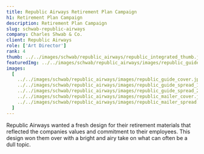 ```yaml
---
title: Republic Airways Retirement Plan Campaign
h1: Retirement Plan Campaign
description: Retirement Plan Campaign
slug: schwab-republic-airways
company: Charles Shwab & Co.
client: Republic Airways
role: ['Art Director']
rank: 4
thumb: ../../images/schwab/republic_airways/republic_integrated_thumb.jpg
featuredImg: ../../images/schwab/republic_airways/images/republic_guide_cover.jpg
images:
  [
    ../../images/schwab/republic_airways/images/republic_guide_cover.jpg,
    ../../images/schwab/republic_airways/images/republic_guide_spread_1.jpg,
    ../../images/schwab/republic_airways/images/republic_guide_spread_2.jpg,
    ../../images/schwab/republic_airways/images/republic_mailer_cover.jpg,
    ../../images/schwab/republic_airways/images/republic_mailer_spread.jpg,
  ]
---
```


Republic Airways wanted a fresh design for their retirement materials that reflected the companies values and commitment to their employees. This design won them over with a bright and airy take on what can often be a dull topic.​​​​​​​
